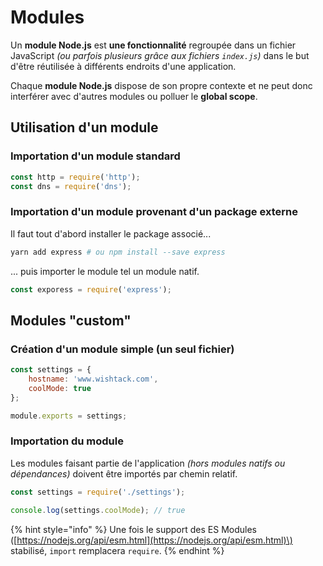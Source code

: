 # Modules

Un **module Node.js** est **une fonctionnalité** regroupée dans un fichier JavaScript _\(ou parfois plusieurs grâce aux fichiers `index.js`\)_ dans le but d'être réutilisée à différents endroits d'une application.

Chaque **module Node.js** dispose de son propre contexte et ne peut donc interférer avec d'autres modules ou polluer le **global scope**.

## Utilisation d'un module

### Importation d'un module standard

```javascript
const http = require('http');
const dns = require('dns');
```

### Importation d'un module provenant d'un package externe

Il faut tout d'abord installer le package associé...

```bash
yarn add express # ou npm install --save express
```

... puis importer le module tel un module natif.

```javascript
const exporess = require('express');
```

## Modules "custom"

### Création d'un module simple \(un seul fichier\)

```javascript
const settings = {
    hostname: 'www.wishtack.com',
    coolMode: true
};

module.exports = settings;
```

### Importation du module

Les modules faisant partie de l'application _\(hors modules natifs ou dépendances\)_ doivent être importés par chemin relatif.

```javascript
const settings = require('./settings');

console.log(settings.coolMode); // true
```

{% hint style="info" %}
Une fois le support des ES Modules \([https://nodejs.org/api/esm.html](https://nodejs.org/api/esm.html)\) stabilisé, `import` remplacera `require`.
{% endhint %}



